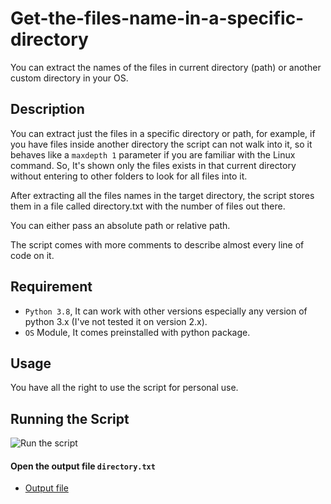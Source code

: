 # Get-the-files-name-in-a-specific-directory
You can extract the names of the files in current directory (path) or another custom directory in your OS.
## Description
You can extract just the files in a specific directory or path, for example, if you have files inside another directory the script can not walk into it, so it behaves like a  `maxdepth 1`  parameter if you are familiar with the Linux command.
So, It's shown only the files exists in that current directory without entering to other folders to look for all files into it.

After extracting all the files names in the target directory, the script stores them in a file called directory.txt with the number of files out there.

You can either pass an absolute path or relative path.

The script comes with more comments to describe almost every line of code on it.
## Requirement
* `Python 3.8`, It can work with other versions especially any version of python 3.x (I've not tested it on version 2.x).
* `OS` Module, It comes preinstalled with python package.
## Usage
You have all the right to use the script for personal use.
## Running the Script
![Run the script](http://4.bp.blogspot.com/-RDLUbaB-h4Q/X4W19HuIGcI/AAAAAAAAChg/0Mi5TPYDlp0ri4Ihgi5OGjGx7ot38a2eQCK4BGAYYCw/s1600/get%2Bfiles.png)
#### Open the output file `directory.txt`
* [Output file](./directory.txt)
